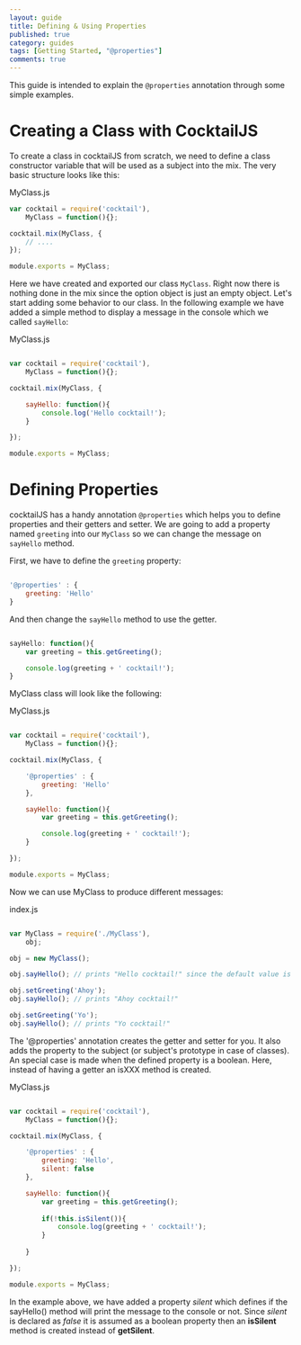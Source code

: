 ```yaml
---
layout: guide
title: Defining & Using Properties
published: true
category: guides
tags: [Getting Started, "@properties"]
comments: true
---
```


This guide is intended to explain the `@properties` annotation through some simple examples.

# Creating a Class with CocktailJS

To create a class in cocktailJS from scratch, we need to define a class constructor variable that will be used
as a subject into the mix. The very basic structure looks like this:

MyClass.js

````javascript
var cocktail = require('cocktail'),
    MyClass = function(){};

cocktail.mix(MyClass, {
    // ....
});

module.exports = MyClass;
````

Here we have created and exported our class `MyClass`. Right now there is nothing done in the mix since the option
object is just an empty object.
Let's start adding some behavior to our class. In the following example we have added a simple method to display a
message in the console which we called `sayHello`:

MyClass.js

````javascript

var cocktail = require('cocktail'),
    MyClass = function(){};

cocktail.mix(MyClass, {

    sayHello: function(){
        console.log('Hello cocktail!');
    }

});

module.exports = MyClass;

````

# Defining Properties

cocktailJS has a handy annotation `@properties` which helps you to define properties and their getters and setter.
We are going to add a property named `greeting` into our `MyClass` so we can change the message on `sayHello` method.

First, we have to define the `greeting` property:

````javascript

'@properties' : {
    greeting: 'Hello'
}

````

And then change the `sayHello` method to use the getter.

````javascript

sayHello: function(){
    var greeting = this.getGreeting();

    console.log(greeting + ' cocktail!');
}

````

MyClass class will look like the following:

MyClass.js

````javascript

var cocktail = require('cocktail'),
    MyClass = function(){};

cocktail.mix(MyClass, {

    '@properties' : {
        greeting: 'Hello'
    },

    sayHello: function(){
        var greeting = this.getGreeting();

        console.log(greeting + ' cocktail!');
    }

});

module.exports = MyClass;

````

Now we can use MyClass to produce different messages:

index.js

````javascript

var MyClass = require('./MyClass'),
    obj;

obj = new MyClass();

obj.sayHello(); // prints "Hello cocktail!" since the default value is Hello

obj.setGreeting('Ahoy');
obj.sayHello(); // prints "Ahoy cocktail!"

obj.setGreeting('Yo');
obj.sayHello(); // prints "Yo cocktail!"

````

The '@properties' annotation creates the getter and setter for you. It also adds the property to the subject (or
subject's prototype in case of classes). An special case is made when the defined property is a boolean. Here,
instead of having a getter an isXXX method is created. 

MyClass.js

````javascript

var cocktail = require('cocktail'),
    MyClass = function(){};

cocktail.mix(MyClass, {

    '@properties' : {
        greeting: 'Hello',
        silent: false
    },

    sayHello: function(){
        var greeting = this.getGreeting();
        
        if(!this.isSilent()){
            console.log(greeting + ' cocktail!');    
        }
        
    }

});

module.exports = MyClass;

````

In the example above, we have added a property _silent_ which defines if the sayHello() method will print the message
to the console or not. Since _silent_ is declared as _false_ it is assumed as a boolean property then an **isSilent** method
is created instead of **getSilent**. 
